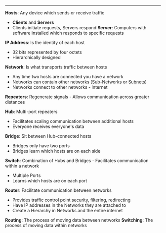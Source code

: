 ***
**Hosts**: Any device which sends or receive traffic
* **Clients** and **Servers**
* Clients initiate requests, Servers respond
**Server**: Computers with software installed which responds to specific requests

**IP Address**: Is the identity of each host
* 32 bits represented by four octets
* Hierarchically designed

**Network**: Is what transports traffic between hosts
* Any time two hosts are connected you have a network
* Networks can contain other networks (Sub-Networks or Subnets)
* Networks connect to other networks - Internet

**Repeaters**: Regenerate signals - Allows communication across greater distances

**Hub**: Multi-port repeaters
* Facilitates scaling communication between additional hosts
* Everyone receives everyone's data

**Bridge**: Sit between Hub-connected hosts
* Bridges only have two ports
* Bridges learn which hosts are on each side

**Switch**: Combination of Hubs and Bridges - Facilitates communication within a network
* Multiple Ports
* Learns which hosts are on each port

**Router**: Facilitate communication between networks
* Provides traffic control point security, filtering, redirecting
* Have IP addresses in the Networks they are attached to 
* Create a Hierarchy in Networks and the entire internet

**Routing**: The process of moving data between networks
**Switching**: The process of moving data within networks
